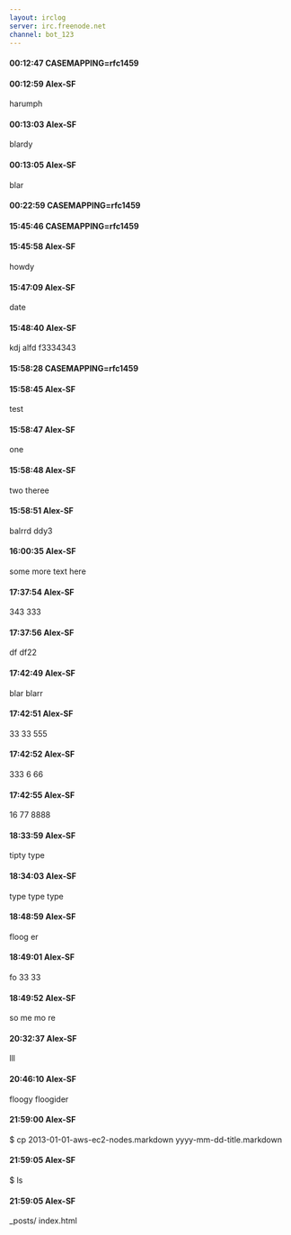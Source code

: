 ```yaml
---
layout: irclog
server: irc.freenode.net
channel: bot_123
---
```


#### 00:12:47 CASEMAPPING=rfc1459
#### 00:12:59 Alex-SF
 harumph
#### 00:13:03 Alex-SF
 blardy
#### 00:13:05 Alex-SF
 blar
#### 00:22:59 CASEMAPPING=rfc1459
#### 15:45:46 CASEMAPPING=rfc1459
#### 15:45:58 Alex-SF
 howdy
#### 15:47:09 Alex-SF
 date
#### 15:48:40 Alex-SF
 kdj alfd f3334343
#### 15:58:28 CASEMAPPING=rfc1459
#### 15:58:45 Alex-SF
 test
#### 15:58:47 Alex-SF
 one
#### 15:58:48 Alex-SF
 two theree
#### 15:58:51 Alex-SF
 balrrd ddy3
#### 16:00:35 Alex-SF
 some more text here
#### 17:37:54 Alex-SF
 343 333
#### 17:37:56 Alex-SF
 df df22
#### 17:42:49 Alex-SF
 blar blarr
#### 17:42:51 Alex-SF
 33 33 555
#### 17:42:52 Alex-SF
 333 6 66
#### 17:42:55 Alex-SF
 16 77 8888
#### 18:33:59 Alex-SF
 tipty type
#### 18:34:03 Alex-SF
 type type type
#### 18:48:59 Alex-SF
 floog er
#### 18:49:01 Alex-SF
 fo 33 33
#### 18:49:52 Alex-SF
 so me mo re
#### 20:32:37 Alex-SF
 lll
#### 20:46:10 Alex-SF
 floogy floogider
#### 21:59:00 Alex-SF
 $ cp 2013-01-01-aws-ec2-nodes.markdown yyyy-mm-dd-title.markdown 
#### 21:59:05 Alex-SF
 $ ls
#### 21:59:05 Alex-SF
 _posts/ index.html
